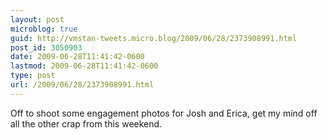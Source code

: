 ```yaml
---
layout: post
microblog: true
guid: http://vmstan-tweets.micro.blog/2009/06/28/2373908991.html
post_id: 3050903
date: 2009-06-28T11:41:42-0600
lastmod: 2009-06-28T11:41:42-0600
type: post
url: /2009/06/28/2373908991.html
---
```

Off to shoot some engagement photos for Josh and Erica, get my mind off all the other crap from this weekend.
